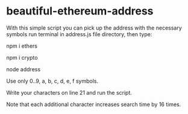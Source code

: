 # beautiful-ethereum-address
With this simple script you can pick up the address with the necessary symbols
run terminal in address.js file directory, then type:

npm i ethers

npm i crypto

node address

Use only 0..9, a, b, c, d, e, f symbols. 

Write your characters on line 21 and run the script. 

Note that each additional character increases search time by 16 times.
